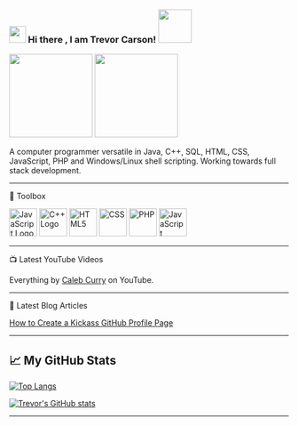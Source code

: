 ### <img src="https://raw.githubusercontent.com/MartinHeinz/MartinHeinz/master/wave.gif" width="30px"> Hi there , I am Trevor Carson! <img src="https://i.pinimg.com/originals/96/a6/a2/96a6a24f5bce47269420b36915a1d800.gif" width="60px">

[<img src="https://img.shields.io/badge/LinkedIn-LinkedIn%20Profile-blue" width="150px">](https://linkedin.com/in/trevor-carson-81a3b0205)
[<img src="https://img.shields.io/badge/LinkedIn-LinkedIn%20Profile-blue" width="150px">](https://trevor-carson.github.io/)

A computer programmer versatile in Java, C++, SQL, HTML, CSS, JavaScript, PHP and Windows/Linux shell scripting. Working towards full stack development.



--------

🧰 Toolbox

<img src="https://cdn.worldvectorlogo.com/logos/java-4.svg" alt="JavaScript Logo" width="50" height="50"/> <img src="https://cdn.worldvectorlogo.com/logos/c.svg" alt="C++ Logo" width="50" height="50"/> <img src="https://cdn.worldvectorlogo.com/logos/html5-2.svg" alt="HTML5" width="50" height="50"/> <img src="https://cdn.worldvectorlogo.com/logos/css-3.svg" alt="CSS" width="50" height="50"/> <img src="https://cdn.worldvectorlogo.com/logos/php.svg" alt="PHP" width="50" height="50"/> <img src="https://cdn.worldvectorlogo.com/logos/javascript-1.svg" alt="JavaScript" width="50" height="50"/>

--------

📺 Latest YouTube Videos

Everything by [Caleb Curry](https://www.youtube.com/channel/UCZUyPT9DkJWmS_DzdOi7RIA) on YouTube.

--------

📘 Latest Blog Articles

[How to Create a Kickass GitHub Profile Page](https://dev.to/codeloungedev/how-to-create-a-kickass-github-profile-page-408a)
    
--------

## &#x1f4c8; My GitHub Stats

[![Top Langs](https://github-readme-stats.vercel.app/api/top-langs/?username=trevor-carson&theme=radical)](https://github.com/trevor-carson/github-readme-stats)

[![Trevor's GitHub stats](https://github-readme-stats.vercel.app/api?username=trevor-carson&theme=radical)](https://github.com/trevor-carson/github-readme-stats)

--------

<!--
**Trevor-Carson/Trevor-Carson** is a ✨ _special_ ✨ repository because its `README.md` (this file) appears on your GitHub profile.

Here are some ideas to get you started:

- 🔭 I’m currently working on ...
- 🌱 I’m currently learning ...
- 👯 I’m looking to collaborate on ...
- 🤔 I’m looking for help with ...
- 💬 Ask me about ...
- 📫 How to reach me: ...
- 😄 Pronouns: ...
- ⚡ Fun fact: ...
-->
